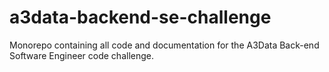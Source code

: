 # a3data-backend-se-challenge
Monorepo containing all code and documentation for the A3Data Back-end Software Engineer code challenge.
